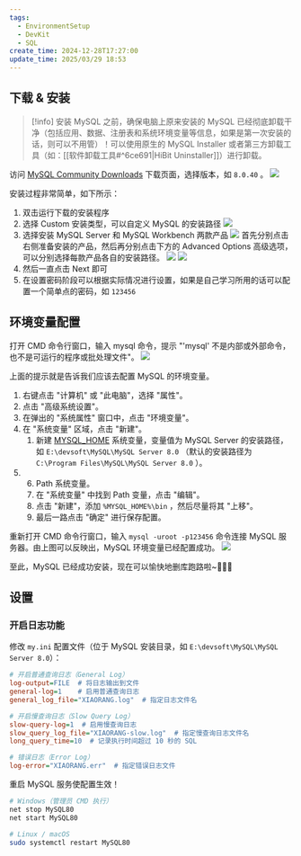 ```yaml
---
tags:
  - EnvironmentSetup
  - DevKit
  - SQL
create_time: 2024-12-28T17:27:00
update_time: 2025/03/29 18:53
---
```


## 下载 & 安装

> [!info]
> 安装 MySQL 之前，确保电脑上原来安装的 MySQL 已经彻底卸载干净（包括应用、数据、注册表和系统环境变量等信息，如果是第一次安装的话，则可以不用管）！可以使用原生的 MySQL Installer 或者第三方卸载工具（如：[[软件卸载工具#^6ce691|HiBit Uninstaller]]）进行卸载。

访问 [MySQL Community Downloads](https://dev.mysql.com/downloads/installer/) 下载页面，选择版本，如 `8.0.40` 。
![](https://img.xiaorang.fun/202502251753627.png)

安装过程非常简单，如下所示：

1. 双击运行下载的安装程序
2. 选择 Custom 安装类型，可以自定义 MySQL 的安装路径
   ![](https://img.xiaorang.fun/202502251753628.png)
3. 选择安装 MySQL Server 和 MySQL Workbench 两款产品
   ![](https://img.xiaorang.fun/202502251753629.png)
   首先分别点击右侧准备安装的产品，然后再分别点击下方的 Advanced Options 高级选项，可以分别选择每款产品各自的安装路径。
   ![](https://img.xiaorang.fun/202503162240237.png)
   ![](https://img.xiaorang.fun/202503162240238.png)
4. 然后一直点击 Next 即可
5. 在设置密码阶段可以根据实际情况进行设置，如果是自己学习所用的话可以配置一个简单点的密码，如 `123456`

## 环境变量配置

打开 CMD 命令行窗口，输入 mysql 命令，提示 "'mysql' 不是内部或外部命令，也不是可运行的程序或批处理文件"。
![](https://img.xiaorang.fun/202502251753630.png)

上面的提示就是告诉我们应该去配置 MySQL 的环境变量。

1. 右键点击 "计算机" 或 "此电脑"，选择 "属性"。
2. 点击 "高级系统设置"。
3. 在弹出的 "系统属性" 窗口中，点击 "环境变量"。
4. 在 "系统变量" 区域，点击 "新建"。
   1. 新建 <u>MYSQL_HOME</u> 系统变量，变量值为 MySQL Server 的安装路径，如 `E:\devsoft\MySQL\MySQL Server 8.0` （默认的安装路径为 `C:\Program Files\MySQL\MySQL Server 8.0` ）。
5. 6. Path 系统变量。
   1. 在 "系统变量" 中找到 Path 变量，点击 "编辑"。
   2. 点击 "新建"，添加 `%MYSQL_HOME%\bin` ，然后尽量将其 "上移"。
   3. 最后一路点击 "确定" 进行保存配置。

重新打开 CMD 命令行窗口，输入 `mysql -uroot -p123456` 命令连接 MySQL 服务器。由上图可以反映出，MySQL 环境变量已经配置成功。
![](https://img.xiaorang.fun/202502251753632.png)

至此，MySQL 已经成功安装，现在可以愉快地删库跑路啦~🌸🌸🌸

## 设置

### 开启日志功能

修改 `my.ini` 配置文件（位于 MySQL 安装目录，如 `E:\devsoft\MySQL\MySQL Server 8.0`）：

```ini hl:3
# 开启普通查询日志（General Log）
log-output=FILE  # 将日志输出到文件  
general-log=1    # 启用普通查询日志  
general_log_file="XIAORANG.log"  # 指定日志文件名  

# 开启慢查询日志（Slow Query Log）
slow-query-log=1  # 启用慢查询日志  
slow_query_log_file="XIAORANG-slow.log"  # 指定慢查询日志文件名  
long_query_time=10  # 记录执行时间超过 10 秒的 SQL  

# 错误日志（Error Log）
log-error="XIAORANG.err"  # 指定错误日志文件  
```

重启 MySQL 服务使配置生效！

```sh
# Windows（管理员 CMD 执行）
net stop MySQL80
net start MySQL80

# Linux / macOS
sudo systemctl restart MySQL80
```
